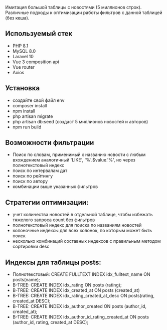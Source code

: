 Имитация большой таблицы с новостями (5 миллионов строк). Различные подходы к оптимизации работы фильтров с данной таблицей (без кеша).

## Используемый стек

- PHP 8.1
- MySQL 8.0
- Laravel 10
- Vue 3 composition api
- Vue router
- Axios

## Установка
- создайте свой файл env
- composer install
- npm install
- php artisan migrate
- php artisan db:seed (создаст 5 миллионов новостей и авторов)
- npm run build

## Возможности фильтрации
- Поиск по словам, применимый к названию новости с любым вхождением аналогичный 'LIKE', '%'.$value.'%', но через полнотекстовый индекс
- поиск по интервалам дат
- поиск по рейтингу
- поиск по автору
- комбинации выше указанных фильтров

## Стратегии оптимизации:

- учет количества новостей в отдельной таблице, чтобы избежать тяжелого запроса count без фильтров
- полнотекстовый индекс для поиска по названиям новостей
- колоночные индексы для всех колонок, по которым может быть поиск
- несколько комбинаций составных индексов с правильным методом сортировки desc

## Индексы для таблицы posts:
- Полнотекстовый: CREATE FULLTEXT INDEX idx_fulltext_name ON posts(name);
- B-TREE: CREATE INDEX idx_rating ON posts (rating);
- B-TREE: CREATE INDEX idx_created_at ON posts (created_at)
- B-TREE: CREATE INDEX idx_rating_created_at_desc ON posts(rating, created_at DESC);
- B-TREE: CREATE INDEX idx_author_created ON posts (author_id, created_at);
- B-TREE: CREATE INDEX idx_author_id_rating_created_at ON posts (author_id, rating, created_at DESC);

